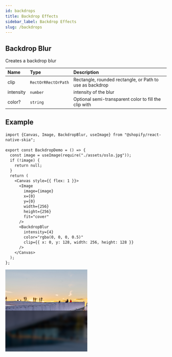 ```yaml
---
id: backdrops
title: Backdrop Effects
sidebar_label: Backdrop Effects
slug: /backdrops
---
```


## Backdrop Blur

Creates a backdrop blur

| Name      | Type                |  Description                                             |
|:----------|:--------------------|:---------------------------------------------------------|
| clip      | `RectOrRRectOrPath` | Rectangle, rounded rectangle, or Path to use as backdrop |
| intensity | `number`            | intensity of the blur                                    |
| color?    | `string`            | Optional semi-transparent color to fill the clip with    |

## Example

```tsx twoslash
import {Canvas, Image, BackdropBlur, useImage} from "@shopify/react-native-skia";

export const BackdropDemo = () => {
  const image = useImage(require("./assets/oslo.jpg"));
  if (!image) {
    return null;
  }
  return (
    <Canvas style={{ flex: 1 }}>
      <Image
        image={image}
        x={0}
        y={0}
        width={256}
        height={256}
        fit="cover"
      />
      <BackdropBlur
        intensity={4}
        color="rgba(0, 0, 0, 0.5)"
        clip={{ x: 0, y: 128, width: 256, height: 128 }}
      />
    </Canvas>
  );
};
```

![BackdropBlur](assets/blur.png)